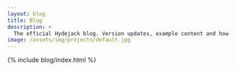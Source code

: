 ```yaml
---
layout: blog
title: Blog
description: >
  The official Hydejack blog. Version updates, example content and how-to guides on how to blog with Jekyll.
image: /assets/img/projects/default.jpg
---
```


{% include blog/index.html %}
